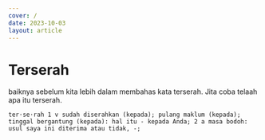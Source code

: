 ```yaml
---
cover: /
date: 2023-10-03
layout: article
---
```


# Terserah

baiknya sebelum kita lebih dalam membahas kata terserah. Jita coba telaah apa itu terserah.

```
ter·se·rah 1 v sudah diserahkan (kepada); pulang maklum (kepada); tinggal bergantung (kepada): hal itu - kepada Anda; 2 a masa bodoh: usul saya ini diterima atau tidak, -;
```